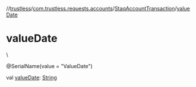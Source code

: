 //[trustless](../../../index.md)/[com.trustless.requests.accounts](../index.md)/[StaqAccountTransaction](index.md)/[valueDate](value-date.md)

# valueDate

\

@SerialName(value = &quot;ValueDate&quot;)

val [valueDate](value-date.md): [String](https://kotlinlang.org/api/latest/jvm/stdlib/kotlin/-string/index.html)

